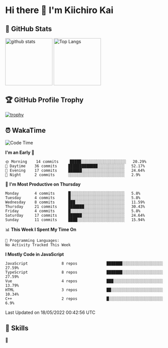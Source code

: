 # Hi there 👋 I'm Kiichiro Kai

## 💎 GitHub Stats
<p align="left"> 
  <img alt="github stats" height="150px" src="https://github-readme-stats.vercel.app/api?username=kiichiro3290&theme=onedark&show_icons=ture" />
    <img alt="Top Langs" height="150px" src="https://github-readme-stats.vercel.app/api/top-langs/?username=kiichiro3290&layout=compact&show_icons=true&theme=onedark" />
</p>

## 🏆 GitHub Profile Trophy
[![trophy](https://github-profile-trophy.vercel.app/?username=kiichiro3290&theme=onedark&column=7
)](https://github.com/ryo-ma/github-profile-trophy)

## ⏰ WakaTime
<!--START_SECTION:waka-->
![Code Time](http://img.shields.io/badge/Code%20Time-0%20secs-blue)

**I'm an Early 🐤** 

```text
🌞 Morning    14 commits     █████░░░░░░░░░░░░░░░░░░░░   20.29% 
🌆 Daytime    36 commits     █████████████░░░░░░░░░░░░   52.17% 
🌃 Evening    17 commits     ██████░░░░░░░░░░░░░░░░░░░   24.64% 
🌙 Night      2 commits      ░░░░░░░░░░░░░░░░░░░░░░░░░   2.9%

```
📅 **I'm Most Productive on Thursday** 

```text
Monday       4 commits      █░░░░░░░░░░░░░░░░░░░░░░░░   5.8% 
Tuesday      4 commits      █░░░░░░░░░░░░░░░░░░░░░░░░   5.8% 
Wednesday    8 commits      ███░░░░░░░░░░░░░░░░░░░░░░   11.59% 
Thursday     21 commits     ███████░░░░░░░░░░░░░░░░░░   30.43% 
Friday       4 commits      █░░░░░░░░░░░░░░░░░░░░░░░░   5.8% 
Saturday     17 commits     ██████░░░░░░░░░░░░░░░░░░░   24.64% 
Sunday       11 commits     ████░░░░░░░░░░░░░░░░░░░░░   15.94%

```


📊 **This Week I Spent My Time On** 

```text
💬 Programming Languages: 
No Activity Tracked This Week

```

**I Mostly Code in JavaScript** 

```text
JavaScript               8 repos             ███████░░░░░░░░░░░░░░░░░░   27.59% 
TypeScript               8 repos             ███████░░░░░░░░░░░░░░░░░░   27.59% 
Vue                      4 repos             ███░░░░░░░░░░░░░░░░░░░░░░   13.79% 
HTML                     3 repos             ██░░░░░░░░░░░░░░░░░░░░░░░   10.34% 
C++                      2 repos             █░░░░░░░░░░░░░░░░░░░░░░░░   6.9%

```



 Last Updated on 18/05/2022 00:42:56 UTC
<!--END_SECTION:waka-->

## 🧰 Skills
<p align="left"> 🏐 </p> 
